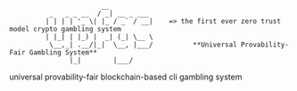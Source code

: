                            __           
              _   _ _ __  / _| __ _ ___ 
             | | | | '_ \| |_ / _` / __|    => the first ever zero trust model crypto gambling system
             | |_| | |_) |  _| (_| \__ \ 
              \__,_| .__/|_|  \__, |___/          **Universal Provability-Fair Gambling System**
                   |_|        |___/     
                   
universal provability-fair blockchain-based cli gambling system
